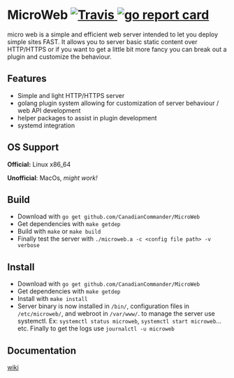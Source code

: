 # MicroWeb [![Travis](https://travis-ci.com/CanadianCommander/MicroWeb.svg?branch=master) ![go report card](https://goreportcard.com/badge/github.com/CanadianCommander/MicroWeb)](https://goreportcard.com/report/github.com/CanadianCommander/MicroWeb)
micro web is a simple and efficient web server intended to let you deploy simple sites FAST. It allows you to server basic static content over HTTP/HTTPS or if you want to get a little bit more fancy you can break out a plugin and customize the behaviour.
## Features
- Simple and light HTTP/HTTPS server
- golang plugin system allowing for customization of server behaviour / web API development
- helper packages to assist in plugin development
- systemd integration

## OS Support
**Official:** Linux x86_64

**Unofficial**: MacOs,  *might work!*
## Build
- Download with `go get github.com/CanadianCommander/MicroWeb`
- Get dependencies with `make getdep`
- Build with `make` or `make build`
- Finally test the server with `./microweb.a -c <config file path> -v verbose`

## Install
- Download with `go get github.com/CanadianCommander/MicroWeb`
- Get dependencies with `make getdep`
- Install with `make install`
- Server binary is now installed in `/bin/`, configuration files in `/etc/microweb/`, and webroot in `/var/www/`. to manage the server use systemctl. Ex: `systemctl status microweb`, `systemctl start microweb`... etc. Finally to get the logs use `journalctl -u microweb`

## Documentation
[wiki](https://github.com/CanadianCommander/MicroWeb/wiki)
